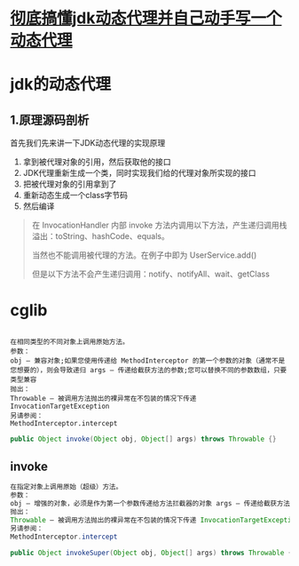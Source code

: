 
# [彻底搞懂jdk动态代理并自己动手写一个动态代理](https://cloud.tencent.com/developer/article/1336135#:~:text=%E9%A6%96%E5%85%88%E6%88%91%E4%BB%AC%E5%85%88%E6%9D%A5%E8%AE%B2%E4%B8%80%E4%B8%8BJDK%E5%8A%A8%E6%80%81%E4%BB%A3%E7%90%86%E7%9A%84%E5%AE%9E%E7%8E%B0%E5%8E%9F%E7%90%86%201.%E6%8B%BF%E5%88%B0%E8%A2%AB%E4%BB%A3%E7%90%86%E5%AF%B9%E8%B1%A1%E7%9A%84%E5%BC%95%E7%94%A8%EF%BC%8C%E7%84%B6%E5%90%8E%E8%8E%B7%E5%8F%96%E4%BB%96%E7%9A%84%E6%8E%A5%E5%8F%A3%202.JDK%E4%BB%A3%E7%90%86%E9%87%8D%E6%96%B0%E7%94%9F%E6%88%90%E4%B8%80%E4%B8%AA%E7%B1%BB%EF%BC%8C%E5%90%8C%E6%97%B6%E5%AE%9E%E7%8E%B0%E6%88%91%E4%BB%AC%E7%BB%99%E7%9A%84%E4%BB%A3%E7%90%86%E5%AF%B9%E8%B1%A1%E6%89%80%E5%AE%9E%E7%8E%B0%E7%9A%84%E6%8E%A5%E5%8F%A3,3.%E6%8A%8A%E8%A2%AB%E4%BB%A3%E7%90%86%E5%AF%B9%E8%B1%A1%E7%9A%84%E5%BC%95%E7%94%A8%E6%8B%BF%E5%88%B0%E4%BA%86%204.%E9%87%8D%E6%96%B0%E5%8A%A8%E6%80%81%E7%94%9F%E6%88%90%E4%B8%80%E4%B8%AAclass%E5%AD%97%E8%8A%82%E7%A0%81%205.%E7%84%B6%E5%90%8E%E7%BC%96%E8%AF%91)

# jdk的动态代理
## 1.原理源码剖析
首先我们先来讲一下JDK动态代理的实现原理

1. 拿到被代理对象的引用，然后获取他的接口
2. JDK代理重新生成一个类，同时实现我们给的代理对象所实现的接口
3. 把被代理对象的引用拿到了
4. 重新动态生成一个class字节码
5. 然后编译

> 
> 在 InvocationHandler 内部 invoke 方法内调用以下方法，产生递归调用栈溢出：toString、hashCode、equals。
> 
> 当然也不能调用被代理的方法。在例子中即为 UserService.add()
> 
> 但是以下方法不会产生递归调用：notify、notifyAll、wait、getClass
> 
> 
> 
# cglib

##
```
在相同类型的不同对象上调用原始方法。
参数：
obj – 兼容对象;如果您使用传递给 MethodInterceptor 的第一个参数的对象（通常不是您想要的），则会导致递归 args – 传递给截获方法的参数;您可以替换不同的参数数组，只要类型兼容
抛出：
Throwable – 被调用方法抛出的裸异常在不包装的情况下传递 InvocationTargetException
另请参阅：
MethodInterceptor.intercept
```
```java
public Object invoke(Object obj, Object[] args) throws Throwable {}
```

## invoke
```java
在指定对象上调用原始（超级）方法。
参数：
obj – 增强的对象，必须是作为第一个参数传递给方法拦截器的对象 args – 传递给截获方法的参数;您可以替换不同的参数数组，只要类型兼容
抛出：
Throwable – 被调用方法抛出的裸异常在不包装的情况下传递 InvocationTargetException
另请参阅：
MethodInterceptor.intercept
```

```java
public Object invokeSuper(Object obj, Object[] args) throws Throwable {}
```